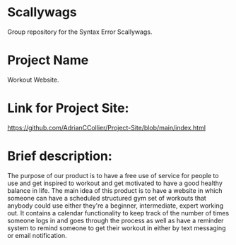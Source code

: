# Scallywags
Group repository for the Syntax Error Scallywags.

# Project Name
Workout Website.

# Link for Project Site: 
https://github.com/AdrianCCollier/Project-Site/blob/main/index.html 

# Brief description:
The purpose of our product is to have a free use of service for people to use and get inspired to workout and get motivated to have a good healthy balance in life. The main idea of this product is to have a website in which someone can have a scheduled structured gym set of workouts that anybody could use either they're a beginner, intermediate, expert working out. It contains a calendar functionality to keep track of the number of times someone logs in and goes through the process as well as have a reminder system to remind someone to get their workout in either by text messaging or email notification.